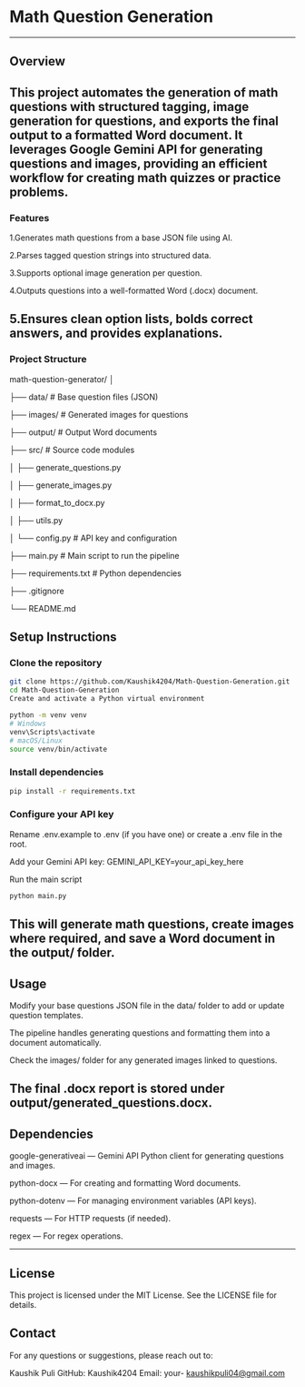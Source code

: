 # Math Question Generation
---
## Overview
This project automates the generation of math questions with structured tagging, image generation for questions, and exports the final output to a formatted Word document. It leverages Google Gemini API for generating questions and images, providing an efficient workflow for creating math quizzes or practice problems.
---

### Features
1.Generates math questions from a base JSON file using AI.

2.Parses tagged question strings into structured data.

3.Supports optional image generation per question.

4.Outputs questions into a well-formatted Word (.docx) document.

5.Ensures clean option lists, bolds correct answers, and provides explanations.
---
### Project Structure

math-question-generator/
│

├── data/                   # Base question files (JSON)


├── images/                 # Generated images for questions

├── output/                 # Output Word documents

├── src/                    # Source code modules

│   ├── generate_questions.py

│   ├── generate_images.py

│   ├── format_to_docx.py

│   ├── utils.py

│   └── config.py           # API key and configuration

├── main.py                 # Main script to run the pipeline

├── requirements.txt        # Python dependencies

├── .gitignore

└── README.md

## Setup Instructions

### Clone the repository

```bash
git clone https://github.com/Kaushik4204/Math-Question-Generation.git
cd Math-Question-Generation
Create and activate a Python virtual environment
```

```bash
python -m venv venv
# Windows
venv\Scripts\activate
# macOS/Linux
source venv/bin/activate
```

### Install dependencies

```bash
pip install -r requirements.txt
```

### Configure your API key

Rename .env.example to .env (if you have one) or create a .env file in the root.

Add your Gemini API key:
GEMINI_API_KEY=your_api_key_here

Run the main script

```bash
python main.py

```

This will generate math questions, create images where required, and save a Word document in the output/ folder.
---

## Usage
Modify your base questions JSON file in the data/ folder to add or update question templates.

The pipeline handles generating questions and formatting them into a document automatically.

Check the images/ folder for any generated images linked to questions.

The final .docx report is stored under output/generated_questions.docx.
---

## Dependencies

google-generativeai — Gemini API Python client for generating questions and images.

python-docx — For creating and formatting Word documents.

python-dotenv — For managing environment variables (API keys).

requests — For HTTP requests (if needed).

regex — For regex operations.

---


## License
This project is licensed under the MIT License. See the LICENSE file for details.

## Contact
For any questions or suggestions, please reach out to:

Kaushik Puli
GitHub: Kaushik4204
Email: your- kaushikpuli04@gmail.com
